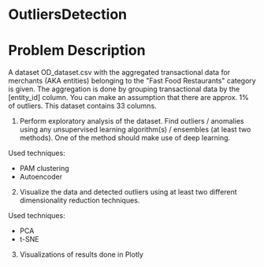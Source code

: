 # OutliersDetection

# Problem Description
A dataset OD_dataset.csv with the aggregated transactional data for merchants (AKA entities) belonging to the "Fast Food Restaurants" category is given.
The aggregation is done by grouping transactional data by the [entity_id] column. You can make an assumption that there are approx. 1% of outliers. This
dataset contains 33 columns.


1) Perform exploratory analysis of the dataset.
Find outliers / anomalies using any unsupervised learning algorithm(s) / ensembles (at least two methods). One of the method should make use
of deep learning.

Used techniques:
- PAM clustering
- Autoencoder 



2) Visualize the data and detected outliers using at least two different dimensionality reduction techniques.

Used techniques:
- PCA
- t-SNE

3) Visualizations of results done in Plotly
